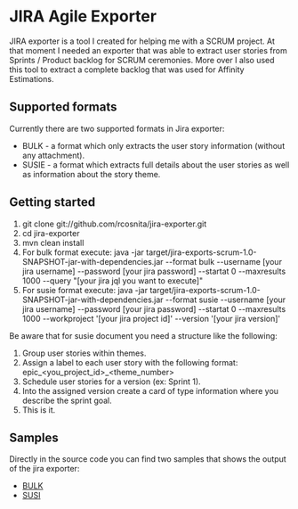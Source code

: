 JIRA Agile Exporter
===================

JIRA exporter is a tool I created for helping me with a SCRUM project. At that moment I needed an exporter that was able to
extract user stories from Sprints / Product backlog for SCRUM ceremonies. More over I also used this tool to extract a complete
backlog that was used for Affinity Estimations.

Supported formats
-----------------

Currently there are two supported formats in Jira exporter:

   * BULK - a format which only extracts the user story information (without any attachment).
   * SUSIE - a format which extracts full details about the user stories as well as information about the story theme.

Getting started
---------------

1. git clone git://github.com/rcosnita/jira-exporter.git
2. cd jira-exporter
3. mvn clean install
4. For bulk format execute: java -jar target/jira-exports-scrum-1.0-SNAPSHOT-jar-with-dependencies.jar --format bulk --username [your jira username] --password [your jira password] --startat 0 --maxresults 1000 --query "[your jira jql you want to execute]"
5. For susie format execute: java -jar target/jira-exports-scrum-1.0-SNAPSHOT-jar-with-dependencies.jar --format susie --username [your jira username] --password [your jira password] --startat 0 --maxresults 1000 --workproject '[your jira project id]' --version '[your jira version]'

Be aware that for susie document you need a structure like the following:

   1. Group user stories within themes. 
   2. Assign a label to each user story with the following format: epic_<you_project_id>_<theme_number>
   3. Schedule user stories for a version (ex: Sprint 1).
   4. Into the assigned version create a card of type information where you describe the sprint goal.
   5. This is it.

Samples
-------

Directly in the source code you can find two samples that shows the output of the jira exporter:

   * [BULK](https://github.com/rcosnita/jira-exporter/blob/master/bulk/bulk.pdf?raw=true)
   * [SUSI](https://github.com/rcosnita/jira-exporter/blob/master/susie/susie.pdf?raw=true)
